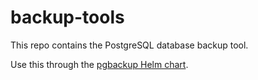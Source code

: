 # backup-tools

This repo contains the PostgreSQL database backup tool.

Use this through the [pgbackup Helm chart](https://github.com/sapcc/helm-charts/tree/master/common/pgbackup).
